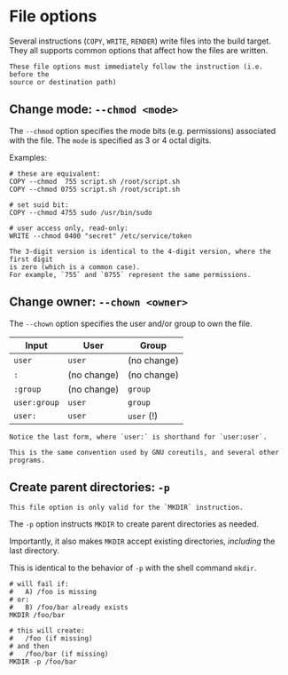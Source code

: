 # File options

Several instructions (`COPY`, `WRITE`, `RENDER`) write files into the build
target. They all supports common options that affect how the files are written.

```admonish important
These file options must immediately follow the instruction (i.e. before the
source or destination path)
```

## Change mode: `--chmod <mode>`

The `--chmod` option specifies the mode bits (e.g. permissions) associated with
the file. The `mode` is specified as 3 or 4 octal digits.

Examples:

```raptor
# these are equivalent:
COPY --chmod  755 script.sh /root/script.sh
COPY --chmod 0755 script.sh /root/script.sh

# set suid bit:
COPY --chmod 4755 sudo /usr/bin/sudo

# user access only, read-only:
WRITE --chmod 0400 "secret" /etc/service/token
```

```admonish tip
The 3-digit version is identical to the 4-digit version, where the first digit
is zero (which is a common case).
For example, `755` and `0755` represent the same permissions.
```

## Change owner: `--chown <owner>`

The `--chown` option specifies the user and/or group to own the file.

| Input        | User        | Group       |
|--------------|-------------|-------------|
| `user`       | `user`      | (no change) |
| `:`          | (no change) | (no change) |
| `:group`     | (no change) | `group`     |
| `user:group` | `user`      | `group`     |
| `user:`      | `user`      | `user` (!)  |

```admonish important
Notice the last form, where `user:` is shorthand for `user:user`.

This is the same convention used by GNU coreutils, and several other programs.
```

## Create parent directories: `-p`

```admonish note
This file option is only valid for the `MKDIR` instruction.
```

The `-p` option instructs `MKDIR` to create parent directories as needed.

Importantly, it also makes `MKDIR` accept existing directories, *including* the
last directory.

This is identical to the behavior of `-p` with the shell command `mkdir`.

```raptor
# will fail if:
#   A) /foo is missing
# or:
#   B) /foo/bar already exists
MKDIR /foo/bar

# this will create:
#   /foo (if missing)
# and then
#   /foo/bar (if missing)
MKDIR -p /foo/bar
```
